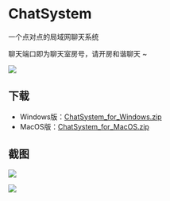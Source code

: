 # ChatSystem

一个点对点的局域网聊天系统

聊天端口即为聊天室房号，请开房和谐聊天 ~

![](http://ojlsgreog.bkt.clouddn.com/logo_19.05.46.png)


## 下载

* Windows版：[ChatSystem_for_Windows.zip](https://github.com/huihut/ChatSystem/releases/download/1.0/ChatSystem_for_Windows.zip)
* MacOS版：[ChatSystem_for_MacOS.zip](https://github.com/huihut/ChatSystem/releases/download/1.0/ChatSystem_for_MacOS.zip)


## 截图

![](http://ojlsgreog.bkt.clouddn.com/chatSystemLogin.jpg)

![](http://ojlsgreog.bkt.clouddn.com/chatSystemFile.jpg)